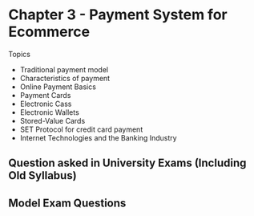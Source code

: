 # Chapter 3 - Payment System for Ecommerce


Topics
+ Traditional payment model
+ Characteristics of payment
+ Online Payment Basics
+ Payment Cards
+ Electronic Cass
+ Electronic Wallets
+ Stored-Value Cards
+ SET Protocol for credit card payment
+ Internet Technologies and the Banking Industry


## Question asked in University Exams (Including Old Syllabus)

## Model Exam Questions
